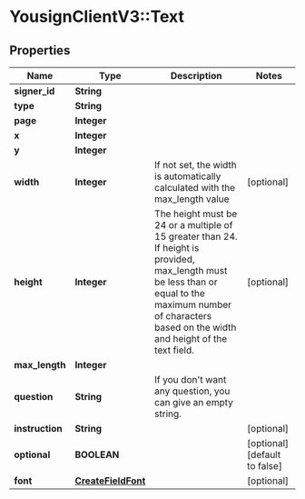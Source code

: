 # YousignClientV3::Text

## Properties
Name | Type | Description | Notes
------------ | ------------- | ------------- | -------------
**signer_id** | **String** |  | 
**type** | **String** |  | 
**page** | **Integer** |  | 
**x** | **Integer** |  | 
**y** | **Integer** |  | 
**width** | **Integer** | If not set, the width is automatically calculated with the max_length value | [optional] 
**height** | **Integer** | The height must be 24 or a multiple of 15 greater than 24. If height is provided, max_length must be less than or equal to the maximum number of characters based on the width and height of the text field. | [optional] 
**max_length** | **Integer** |  | 
**question** | **String** | If you don&#x27;t want any question, you can give an empty string. | 
**instruction** | **String** |  | [optional] 
**optional** | **BOOLEAN** |  | [optional] [default to false]
**font** | [**CreateFieldFont**](CreateFieldFont.md) |  | [optional] 

